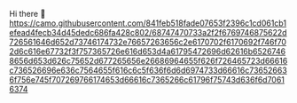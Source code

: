 Hi there 👋
https://camo.githubusercontent.com/841feb518fade07653f2396c1cd061cb1efead4fecb34d45dedc686fa428c802/68747470733a2f2f6769746875622d726561646d652d73746174732e76657263656c2e6170702f6170692f746f702d6c616e67732f3f757365726e616d653d4a61795472696d62616b65267468656d653d626c75652d677265656e26686964655f626f726465723d66616c736526696e636c7564655f616c6c5f636f6d6d6974733d66616c736526636f756e745f707269766174653d66616c7365266c61796f75743d636f6d70616374
